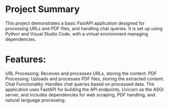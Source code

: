 # Project Summary
This project demonstrates a basic FastAPI application designed for processing URLs and PDF files, and handling chat queries. It is set up using Python and Visual Studio Code, with a virtual environment managing dependencies.

# Features:
URL Processing: Receives and processes URLs, storing the content.
PDF Processing: Uploads and processes PDF files, storing the extracted content.
Chat Functionality: Handles chat queries based on processed data.
The application uses FastAPI for building the API endpoints, Uvicorn as the ASGI server, and includes dependencies for web scraping, PDF handling, and natural language processing.
